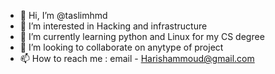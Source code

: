 - 👋 Hi, I’m @taslimhmd
- 👀 I’m interested in Hacking and infrastructure
- 🌱 I’m currently learning python and Linux for my CS degree
- 💞️ I’m looking to collaborate on anytype of project
- 📫 How to reach me : email - Harishammoud@gmail.com

<!---
taslimhmd/taslimhmd is a ✨ special ✨ repository because its `README.md` (this file) appears on your GitHub profile.
You can click the Preview link to take a look at your changes.
--->
